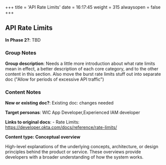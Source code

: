 +++
title = 'API Rate Limits'
date = 16:17:45
weight = 315
alwaysopen = false
+++

## API Rate Limits

**In Phase 2?**: TBD


### Group Notes

**Group description**: Needs a little more introduction about what rate limits mean in effect, a better description of each core category, and to the other content in this section. Also move the burst rate limits stuff out into separate doc ("Allow for periods of excessive API traffic")	

### Content Notes

**New or existing doc?**: Existing doc: changes needed

**Target personas**: WIC App Developer,Experienced IAM developer

**Links to original docs**: - Rate Limits: https://developer.okta.com/docs/reference/rate-limits/

**Content type: Conceptual overview**

High-level explanations of the underlying concepts, architecture, or design principles behind the product or service. These overviews provide developers with a broader understanding of how the system works.



